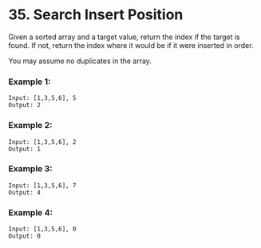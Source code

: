# 35. Search Insert Position

Given a sorted array and a target value, return the index if the target is found. If not, return the index where it would be if it were inserted in order.

You may assume no duplicates in the array.

### Example 1:
```
Input: [1,3,5,6], 5
Output: 2
```
### Example 2:
```
Input: [1,3,5,6], 2
Output: 1

```
### Example 3:
```
Input: [1,3,5,6], 7
Output: 4

```
### Example 4:
```
Input: [1,3,5,6], 0
Output: 0
```